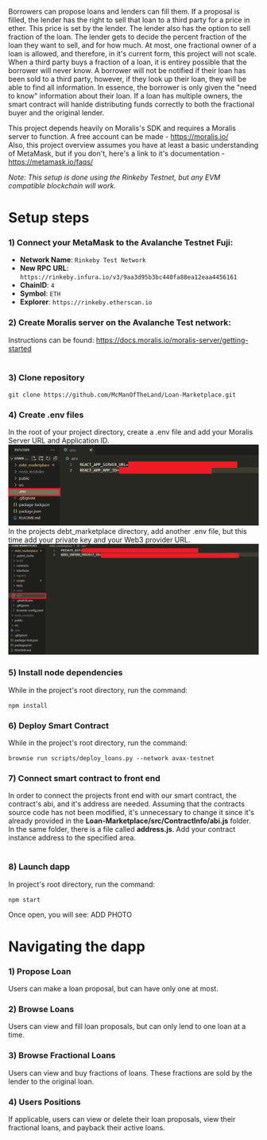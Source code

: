 Borrowers can propose loans and lenders can fill them. If a proposal is filled, the lender has the right to sell that loan to a third party for a price in ether. This price is set by the lender. The lender also has the option to sell fraction of the loan. The lender gets to decide the percent fraction of the loan they want to sell, and for how much. At most, one fractional owner of a loan is allowed, and therefore, in it's current form, this project will not scale. When a third party buys a fraction of a loan, it is entirey possible that the borrower will never know. A borrower will not be notified if their loan has been sold to a third party, however, if they look up their loan, they will be able to find all information. In essence, the borrower is only given the "need to know" information about their loan. If a loan has multiple owners, the smart contract will hanlde distributing funds correctly to both the fractional buyer and the original lender.

This project depends heavily on Moralis's SDK and requires a Moralis server to function. A free account can be made -  https://moralis.io/ <br>
Also, this project overview assumes you have at least a basic understanding of MetaMask, but if you don't, here's a link to it's documentation - https://metamask.io/faqs/

*Note: 
This setup is done using the Rinkeby Testnet, but any EVM compatible blockchain will work.*

# Setup steps <br>
### 1) Connect your MetaMask to the Avalanche Testnet Fuji: <br>
-   **Network Name**: `Rinkeby Test Network` <br>
-   **New RPC URL**: `https://rinkeby.infura.io/v3/9aa3d95b3bc440fa88ea12eaa4456161` <br>
-   **ChainID**: `4` <br>
-   **Symbol**: `ETH` <br>
-   **Explorer**: `https://rinkeby.etherscan.io` <br>

### 2) Create Moralis server on the Avalanche Test network:  <br>
Instructions can be found: https://docs.moralis.io/moralis-server/getting-started <br>
<br>
### 3) Clone repository <br>
```
git clone https://github.com/McManOfTheLand/Loan-Marketplace.git
```
### 4) Create .env files <br>
In the root of your project directory, create a .env file and add your Moralis Server URL and Application ID. 
![](readmePhotos/moralis_env_info.PNG)
<br>
In the projects debt_marketplace directory, add another .env file, but this time add your private key and your Web3 provider URL.
![](readmePhotos/private_key_and_provider_env.PNG)
<br>
### 5) Install node dependencies <br>
While in the project's root directory, run the command:
```
npm install
```
 ### 6)  Deploy Smart Contract <br>
 While in the project's root directory, run the command:
```
brownie run scripts/deploy_loans.py --network avax-testnet
```
 ### 7)  Connect smart contract to front end <br>
 In order to connect the projects front end with our smart contract, the contract's abi, and it's address are needed. Assuming that the contracts source code has not been modified, it's unnecessary to change it since it's already provided in the  **Loan-Marketplace/src/ContractInfo/abi.js** folder. In the same folder, there is a file called **address.js**. Add your contract instance address to the specified area.<br>
<br>
### 8) Launch dapp <br>
In project's root directory, run the command:<br>
```
npm start
```
Once open, you will see:
ADD PHOTO<br>

# Navigating the dapp <br>
 ### 1) Propose Loan <br>
 Users can make a loan proposal, but can have only one at most.
 ### 2) Browse Loans <br>  
 Users can view and fill loan proposals, but can only lend to one loan at a time. 
 ### 3) Browse Fractional Loans <br> 
 Users can view and buy fractions of loans. These fractions are sold by the lender to the original loan. 
 ### 4) Users Positions 
 If applicable, users can view or delete their loan proposals, view their fractional loans, and payback their active loans.
 

